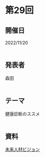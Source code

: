 # 第29回  
## 開催日  
2022/11/20  
<br>

## 発表者  
森田  
<br>

## テーマ  
健康診断のススメ  
<br>

## 資料  
[未来人材ビジョン](https://tachibanahajime.github.io/group/no29/no29.pdf "第29回")  
<br>
